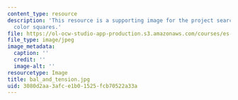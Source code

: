 ```yaml
---
content_type: resource
description: 'This resource is a supporting image for the project searching for tension:
  color squares.'
file: https://ol-ocw-studio-app-production.s3.amazonaws.com/courses/es-298-art-of-color-spring-2005/3080d2aa3afce1b01525fcb70522a33a_bal_and_tension.jpg
file_type: image/jpeg
image_metadata:
  caption: ''
  credit: ''
  image-alt: ''
resourcetype: Image
title: bal_and_tension.jpg
uid: 3080d2aa-3afc-e1b0-1525-fcb70522a33a
---
```

